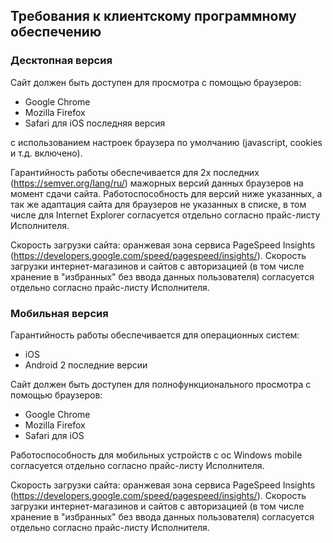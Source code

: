 ## Требования к клиентскому программному обеспечению
### Десктопная версия
Сайт должен быть доступен для просмотра с помощью браузеров:
* Google Chrome
* Mozilla Firefox
* Safari для iOS последняя версия

с использованием настроек браузера по умолчанию (javascript, cookies и т.д. включено).

Гарантийность работы обеспечивается для 2х последних (https://semver.org/lang/ru/) мажорных версий данных браузеров на момент сдачи сайта.
Работоспособность для версий ниже указанных, а так же адаптация сайта для браузеров не указанных в списке, в том числе для Internet Explorer согласуется отдельно согласно прайс-листу Исполнителя.

Cкорость загрузки сайта: 
оранжевая зона сервиса PageSpeed Insights (https://developers.google.com/speed/pagespeed/insights/). Скорость загрузки интернет-магазинов и сайтов с авторизацией (в том числе хранение в "избранных" без ввода данных пользователя) согласуется отдельно согласно прайс-листу Исполнителя.

### Мобильная версия
Гарантийность работы обеспечивается для операционных систем:
- iOS
- Android 2 последние версии

Сайт должен быть доступен для полнофункционального просмотра с помощью браузеров:
* Google Chrome
* Mozilla Firefox
* Safari для iOS

Работоспособность для мобильных устройств с ос Windows mobile согласуется отдельно согласно прайс-листу Исполнителя.

Cкорость загрузки сайта: 
оранжевая зона сервиса PageSpeed Insights (https://developers.google.com/speed/pagespeed/insights/). Скорость загрузки интернет-магазинов и сайтов с авторизацией (в том числе хранение в "избранных" без ввода данных пользователя) согласуется отдельно согласно прайс-листу Исполнителя.


